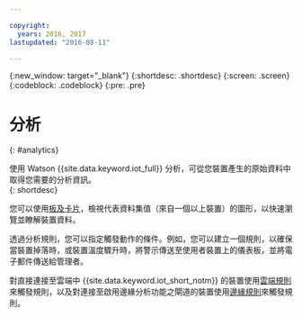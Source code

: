 ```yaml
---

copyright:
  years: 2016, 2017
lastupdated: "2016-08-11"

---
```


{:new_window: target="\_blank"}
{:shortdesc: .shortdesc}
{:screen: .screen}
{:codeblock: .codeblock}
{:pre: .pre}


# 分析
{: #analytics}  

使用 Watson {{site.data.keyword.iot_full}} 分析，可從您裝置產生的原始資料中取得您需要的分析資訊。  
{: shortdesc}

您可以使用[板及卡片](data_visualization.html)，檢視代表資料集值（來自一個以上裝置）的圖形，以快速瀏覽並瞭解裝置資料。

透過分析規則，您可以指定觸發動作的條件。例如，您可以建立一個規則，以確保當裝置掉落時，或裝置溫度驟升時，將警示傳送至使用者裝置上的儀表板，並將電子郵件傳送給管理者。

對直接連接至雲端中 {{site.data.keyword.iot_short_notm}} 的裝置使用[雲端規則](cloud_analytics.html)來觸發規則，以及對連接至啟用邊緣分析功能之閘道的裝置使用[邊緣規則](edge_analytics.html)來觸發規則。
